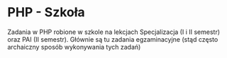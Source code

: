 # PHP - Szkoła

Zadania w PHP robione w szkole na lekcjach Specjalizacja (I i II semestr) oraz PAI (II semestr). Głównie są tu zadania egzaminacyjne (stąd często archaiczny sposób wykonywania tych zadań)
